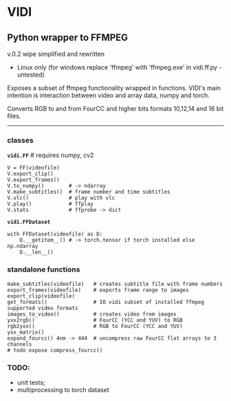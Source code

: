 # VIDI 
## Python wrapper to FFMPEG
v.0.2 wipe simplified and rewritten
*   Linux only (for windows replace 'ffmpeg' with 'ffmpeg.exe' in vidi.ff.py - untested)

Exposes a subset of ffmpeg functionality wrapped in functions. VIDI's main intention is interaction between video and array data, numpy and torch.

Converts RGB to and from FourCC and higher bits formats 10,12,14 and 16 bit files.

---

### classes

**`vidi.FF`** # requires numpy, cv2

    V = FF(videofile)
    V.export_clip()
    V.export_frames()
    V.to_numpy()        # -> ndarray
    V.make_subtitles()  # frame number and time subtitles
    V.vlc()             # play with vlc
    V.play()            # ffplay
    V.stats             # ffprobe -> dict

**`vidi.FFDataset`**

    with FFDataset(videofile) as D:
        D.__getitem__() # -> torch.tensor if torch installed else np.ndarray
        D.__len__()


### standalone functions

    make_subtitles(videofile)   # creates subtitle file with frame numbers
    export_frames(videofile)    # exports frame range to images
    export_clip(videofile)
    get_formats()               # IO vidi subset of installed ffmpeg supported video formats
    images_to_video()           # creates video from images
    yxx2rgb()                   # FourCC (YCC and YUV) to RGB
    rgb2yxx()                   # RGB to FourCC (YCC and YUV)
    yxx_matrix()
    expand_fourcc() 4nm -> 444  # uncompress raw FourCC flat arrays to 3 channels
    # todo expose compress_fourcc()

### TODO: 
* unit tests; 
* multiprocessing to torch dataset